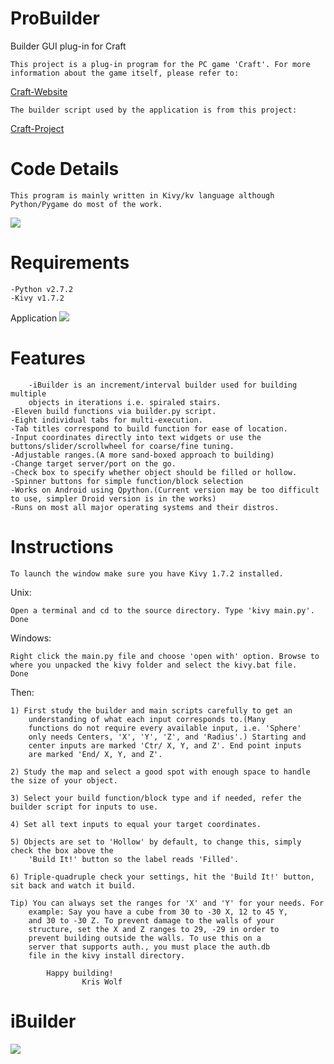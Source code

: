 ProBuilder
==========

Builder GUI plug-in for Craft

    This project is a plug-in program for the PC game 'Craft'. For more
    information about the game itself, please refer to:
[Craft-Website](http://www.michaelfogleman.com/craft/)

    The builder script used by the application is from this project:
[Craft-Project](http:github.com/fogleman/Craft/)

Code Details
============
    
    This program is mainly written in Kivy/kv language although
	Python/Pygame do most of the work.
   
![](https://raw.github.com/MrSilent/ProBuilder/master/screenshot_2.png)

Requirements
============
    
	-Python v2.7.2
	-Kivy v1.7.2

Application
![](https://raw.github.com/MrSilent/ProBuilder/master/screenshot_1.png)

Features
========
    
        -iBuilder is an increment/interval builder used for building multiple
        objects in iterations i.e. spiraled stairs.
	-Eleven build functions via builder.py script.
	-Eight individual tabs for multi-execution.
	-Tab titles correspond to build function for ease of location.
	-Input coordinates directly into text widgets or use the
	buttons/slider/scrollwheel for coarse/fine tuning.
	-Adjustable ranges.(A more sand-boxed approach to building)
	-Change target server/port on the go.
	-Check box to specify whether object should be filled or hollow.
	-Spinner buttons for simple function/block selection
	-Works on Android using Qpython.(Current version may be too difficult
	to use, simpler Droid version is in the works)
	-Runs on most all major operating systems and their distros.

Instructions
============
    
    To launch the window make sure you have Kivy 1.7.2 installed.
    
Unix:

    Open a terminal and cd to the source directory. Type 'kivy main.py'.
    Done
    
Windows:

    Right click the main.py file and choose 'open with' option. Browse to
    where you unpacked the kivy folder and select the kivy.bat file.
    Done
    
Then:

    1) First study the builder and main scripts carefully to get an
        understanding of what each input corresponds to.(Many
        functions do not require every available input, i.e. 'Sphere'
        only needs Centers, 'X', 'Y', 'Z', and 'Radius'.) Starting and
        center inputs are marked 'Ctr/ X, Y, and Z'. End point inputs
        are marked 'End/ X, Y, and Z'.

    2) Study the map and select a good spot with enough space to handle the size of your object.

    3) Select your build function/block type and if needed, refer the builder script for inputs to use.

    4) Set all text inputs to equal your target coordinates.

    5) Objects are set to 'Hollow' by default, to change this, simply check the box above the
        'Build It!' button so the label reads 'Filled'.

    6) Triple-quadruple check your settings, hit the 'Build It!' button, sit back and watch it build.

    Tip) You can always set the ranges for 'X' and 'Y' for your needs. For
        example: Say you have a cube from 30 to -30 X, 12 to 45 Y,
        and 30 to -30 Z. To prevent damage to the walls of your
        structure, set the X and Z ranges to 29, -29 in order to
        prevent building outside the walls. To use this on a
        server that supports auth., you must place the auth.db
        file in the kivy install directory.

            Happy building!
                    Kris Wolf

iBuilder
========
![](https://raw.github.com/MrSilent/ProBuilder/master/ibuilder.png)
